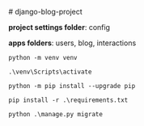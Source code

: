 ﻿﻿# django-blog-project
  
**project settings folder**: config

**apps folders**: users, blog, interactions


```
python -m venv venv
```

```
.\venv\Scripts\activate
```

```
python -m pip install --upgrade pip
```

```
pip install -r .\requirements.txt
```

```
python .\manage.py migrate
```

